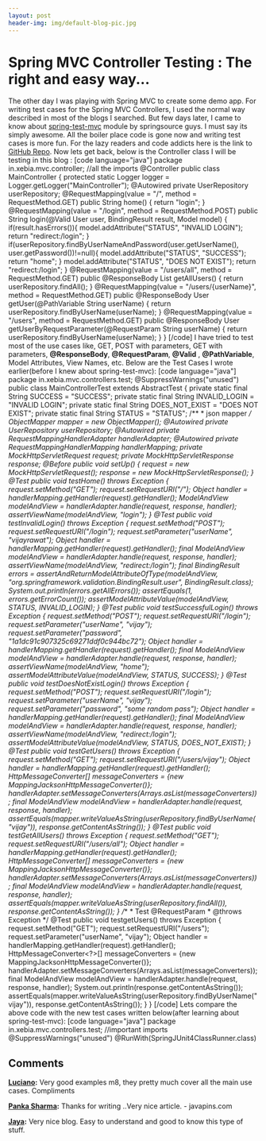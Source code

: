 ```yaml
---
layout: post
header-img: img/default-blog-pic.jpg
---
```


# Spring MVC Controller Testing : The right and easy way...

The other day I was playing with Spring MVC to create some demo app. For writing test cases for the Spring MVC Controllers, I used the normal way described in most of the blogs I searched. But few days later, I came to know about [spring-test-mvc](https://github.com/SpringSource/spring-test-mvc) module by springsource guys. I must say its simply awesome. All the boiler place code is gone now and writing test cases is more fun. For the lazy readers and code addicts here is the link to [GitHub Repo](https://github.com/vijayrawatsan/spring-mvc-test).  Now lets get back, below is the Controller class I will be testing in this blog : [code language="java"] package in.xebia.mvc.controller; //all the imports @Controller public class MainController { protected static Logger logger = Logger.getLogger("MainController"); @Autowired private UserRepository userRepository; @RequestMapping(value = "/", method = RequestMethod.GET) public String home() { return "login"; } @RequestMapping(value = "/login", method = RequestMethod.POST) public String login(@Valid User user, BindingResult result, Model model) { if(result.hasErrors()){ model.addAttribute("STATUS", "INVALID LOGIN"); return "redirect:/login"; } if(userRepository.findByUserNameAndPassword(user.getUserName(), user.getPassword())!=null){ model.addAttribute("STATUS", "SUCCESS"); return "home"; } model.addAttribute("STATUS", "DOES NOT EXIST"); return "redirect:/login"; } @RequestMapping(value = "/users/all", method = RequestMethod.GET) public @ResponseBody List<User> getAllUsers() { return userRepository.findAll(); } @RequestMapping(value = "/users/{userName}", method = RequestMethod.GET) public @ResponseBody User getUser(@PathVariable String userName) { return userRepository.findByUserName(userName); } @RequestMapping(value = "/users", method = RequestMethod.GET) public @ResponseBody User getUserByRequestParameter(@RequestParam String userName) { return userRepository.findByUserName(userName); } } [/code] I have tried to test most of the use cases like, GET, POST with parameters, GET with parameters, **@ResponseBody**, **@RequestParam**, **@Valid** , **@PathVariable**, Model Attributes, View Names, etc. Below are the Test Cases I wrote earlier(before I knew about spring-test-mvc): [code language="java"] package in.xebia.mvc.controllers.test; @SuppressWarnings("unused") public class MainControllerTest extends AbstractTest { private static final String SUCCESS = "SUCCESS"; private static final String INVALID_LOGIN = "INVALID LOGIN"; private static final String DOES_NOT_EXIST = "DOES NOT EXIST"; private static final String STATUS = "STATUS"; /** * json mapper */ ObjectMapper mapper = new ObjectMapper(); @Autowired private UserRepository userRepository; @Autowired private RequestMappingHandlerAdapter handlerAdapter; @Autowired private RequestMappingHandlerMapping handlerMapping; private MockHttpServletRequest request; private MockHttpServletResponse response; @Before public void setUp() { request = new MockHttpServletRequest(); response = new MockHttpServletResponse(); } @Test public void testHome() throws Exception { request.setMethod("GET"); request.setRequestURI("/"); Object handler = handlerMapping.getHandler(request).getHandler(); ModelAndView modelAndView = handlerAdapter.handle(request, response, handler); assertViewName(modelAndView, "login"); } @Test public void testInvalidLogin() throws Exception { request.setMethod("POST"); request.setRequestURI("/login"); request.setParameter("userName", "vijayrawat"); Object handler = handlerMapping.getHandler(request).getHandler(); final ModelAndView modelAndView = handlerAdapter.handle(request, response, handler); assertViewName(modelAndView, "redirect:/login"); final BindingResult errors = assertAndReturnModelAttributeOfType(modelAndView, "org.springframework.validation.BindingResult.user", BindingResult.class); System.out.println(errors.getAllErrors()); assertEquals(1, errors.getErrorCount()); assertModelAttributeValue(modelAndView, STATUS, INVALID_LOGIN); } @Test public void testSuccessfulLogin() throws Exception { request.setMethod("POST"); request.setRequestURI("/login"); request.setParameter("userName", "vijay"); request.setParameter("password", "1a1dc91c907325c69271ddf0c944bc72"); Object handler = handlerMapping.getHandler(request).getHandler(); final ModelAndView modelAndView = handlerAdapter.handle(request, response, handler); assertViewName(modelAndView, "home"); assertModelAttributeValue(modelAndView, STATUS, SUCCESS); } @Test public void testDoesNotExistLogin() throws Exception { request.setMethod("POST"); request.setRequestURI("/login"); request.setParameter("userName", "vijay"); request.setParameter("password", "some random pass"); Object handler = handlerMapping.getHandler(request).getHandler(); final ModelAndView modelAndView = handlerAdapter.handle(request, response, handler); assertViewName(modelAndView, "redirect:/login"); assertModelAttributeValue(modelAndView, STATUS, DOES_NOT_EXIST); } @Test public void testGetUsers() throws Exception { request.setMethod("GET"); request.setRequestURI("/users/vijay"); Object handler = handlerMapping.getHandler(request).getHandler(); HttpMessageConverter<?>[] messageConverters = {new MappingJacksonHttpMessageConverter()}; handlerAdapter.setMessageConverters(Arrays.asList(messageConverters)); final ModelAndView modelAndView = handlerAdapter.handle(request, response, handler); assertEquals(mapper.writeValueAsString(userRepository.findByUserName("vijay")), response.getContentAsString()); } @Test public void testGetAllUsers() throws Exception { request.setMethod("GET"); request.setRequestURI("/users/all"); Object handler = handlerMapping.getHandler(request).getHandler(); HttpMessageConverter<?>[] messageConverters = {new MappingJacksonHttpMessageConverter()}; handlerAdapter.setMessageConverters(Arrays.asList(messageConverters)); final ModelAndView modelAndView = handlerAdapter.handle(request, response, handler); assertEquals(mapper.writeValueAsString(userRepository.findAll()), response.getContentAsString()); } /** * Test @RequestParam * @throws Exception */ @Test public void testgetUsers() throws Exception { request.setMethod("GET"); request.setRequestURI("/users"); request.setParameter("userName", "vijay"); Object handler = handlerMapping.getHandler(request).getHandler(); HttpMessageConverter<?>[] messageConverters = {new MappingJacksonHttpMessageConverter()}; handlerAdapter.setMessageConverters(Arrays.asList(messageConverters)); final ModelAndView modelAndView = handlerAdapter.handle(request, response, handler); System.out.println(response.getContentAsString()); assertEquals(mapper.writeValueAsString(userRepository.findByUserName("vijay")), response.getContentAsString()); } } [/code] Lets compare the above code with the new test cases written below(after learning about spring-test-mvc): [code language="java"] package in.xebia.mvc.controllers.test; //important imports @SuppressWarnings("unused") @RunWith(SpringJUnit4ClassRunner.class)

## Comments

**[Luciano](#8914 "2012-06-01 00:54:58"):** Very good examples m8, they pretty much cover all the main use cases. Compliments

**[Panka Sharma](#8943 "2012-06-04 08:15:27"):** Thanks for writing ..Very nice article. - javapins.com

**[Jaya](#9445 "2013-09-20 21:52:13"):** Very nice blog. Easy to understand and good to know this type of stuff.

